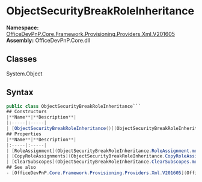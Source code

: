 # ObjectSecurityBreakRoleInheritance

**Namespace:** [OfficeDevPnP.Core.Framework.Provisioning.Providers.Xml.V201605](OfficeDevPnP.Core.Framework.Provisioning.Providers.Xml.V201605.md)
**Assembly:** OfficeDevPnP.Core.dll
## Classes
System.Object
## Syntax
```C#
public class ObjectSecurityBreakRoleInheritance```
## Constructors
|**Name**|**Description**|
|:-----|:-----|
| [ObjectSecurityBreakRoleInheritance()](ObjectSecurityBreakRoleInheritanceconstructor1details.md) | 
## Properties
|**Name**|**Description**|
|:-----|:-----|
| [RoleAssignment](ObjectSecurityBreakRoleInheritance.RoleAssignment.md) | 
| [CopyRoleAssignments](ObjectSecurityBreakRoleInheritance.CopyRoleAssignments.md) | 
| [ClearSubscopes](ObjectSecurityBreakRoleInheritance.ClearSubscopes.md) | 
## See also
- [OfficeDevPnP.Core.Framework.Provisioning.Providers.Xml.V201605](OfficeDevPnP.Core.Framework.Provisioning.Providers.Xml.V201605.md)

